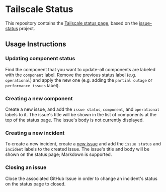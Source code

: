 # Tailscale Status

This repository contains the [Tailscale status page][status], based on the
[issue-status][is] project.

[status]: https://status.tailscale.com/
[is]: https://github.com/tadhglewis/issue-status

## Usage Instructions

### Updating component status

Find the component that you want to update–all components are labeled with the
`component` label. Remove the previous status label (e.g. `operational`) and
apply the new one (e.g. adding the `partial outage` or `performance issues`
label).

### Creating a new component

Create a new issue, and add the `issue status`, `component`, and `operational`
labels to it. The issue's title will be shown in the list of components at the
top of the status page. The issue's body is not currently displayed.

### Creating a new incident

To create a new incident, create a [new issue][ni] and add the `issue status`
and `incident` labels to the created issue. The issue's title and body will be
shown on the status page; Markdown is supported.

### Closing an issue

Close the associated GitHub Issue in order to change an incident's status on
the status page to closed.

[ni]: https://github.com/tailscale/issue-status/issues/new
